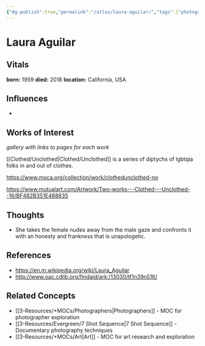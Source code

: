 ```yaml
---
{"dg-publish":true,"permalink":"/atlas/laura-aguilar/","tags":["photographers","artresearch","🌱"],"updated":"2025-10-18T21:23:28.407-07:00"}
---
```


# Laura Aguilar

## Vitals

**born:** 1959
**died:** 2018
**location:** California, USA

## Influences

-

## Works of Interest

*gallery with links to pages for each work*

[[Clothed/Unclothed\|Clothed/Unclothed]] is a series of diptychs of lgbtqia folks in and out of clothes.

https://www.moca.org/collection/work/clothedunclothed-no

https://www.mutualart.com/Artwork/Two-works---Clothed---Unclothed--16/BF482B351E488835



## Thoughts
- She takes the female nudes away from the male gaze and confronts it with an honesty and frankness that is unapologetic.

## References
- https://en.m.wikipedia.org/wiki/Laura_Aguilar
- http://www.oac.cdlib.org/findaid/ark:/13030/tf1n39n516/

## Related Concepts
- [[3-Resources/+MOCs/Photographers\|Photographers]] - MOC for photographer exploration
- [[3-Resources/Evergreen/7 Shot Sequence\|7 Shot Sequence]] - Documentary photography techniques
- [[3-Resources/+MOCs/Art\|Art]] - MOC for art research and exploration
